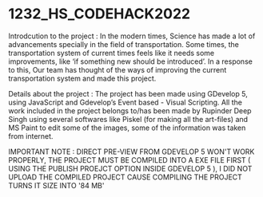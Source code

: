 # 1232_HS_CODEHACK2022

Introdcution to the project : In the modern times, Science has made a lot of advancements specially in the field of transportation. Some times, the transportation system of current times feels like it needs some improvements, like ‘if something new should be introduced’. In a response to this, Our team has thought of the ways of improving the current transportation system and made this project.

Details about the project : The project has been made using GDevelop 5, using JavaScript and Gdevelop’s Event based - Visual Scripting. All the work included in the project belongs to/has been made by Rupinder Deep Singh using several softwares like Piskel (for making all the art-files) and MS Paint to edit some of the images, some of the information was taken from internet.

IMPORTANT NOTE : DIRECT PRE-VIEW FROM GDEVELOP 5 WON'T WORK PROPERLY, THE PROJECT MUST BE COMPILED INTO A EXE FILE FIRST ( USING THE PUBLISH PROEJCT OPTION INSIDE GDEVELOP 5 ), I DID NOT UPLOAD THE COMPILED PROJECT CAUSE COMPILING THE PROJECT TURNS IT SIZE INTO '84 MB'
